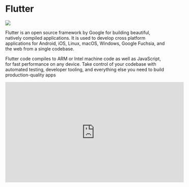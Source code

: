 # Flutter

<image src="/assets/Flutter.jpeg" />

Flutter is an open source framework by Google for building beautiful, natively compiled applications. It is used to develop cross platform applications for Android, iOS, Linux, macOS, Windows, Google Fuchsia, and the web from a single codebase. 

Flutter code compiles to ARM or Intel machine code as well as JavaScript, for fast performance on any device. Take control of your codebase with automated testing, developer tooling, and everything else you need to build production-quality apps

<iframe width="560" height="315" src="https://www.youtube.com/embed/fq4N0hgOWzU" title="YouTube video player" frameborder="0" allow="accelerometer; autoplay; clipboard-write; encrypted-media; gyroscope; picture-in-picture" allowfullscreen></iframe>